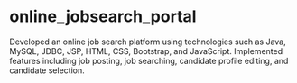 # online_jobsearch_portal
Developed an online job search platform using technologies such as Java, MySQL, JDBC, JSP, HTML, CSS, Bootstrap, and JavaScript. Implemented features including job posting, job searching, candidate profile editing, and candidate selection.
